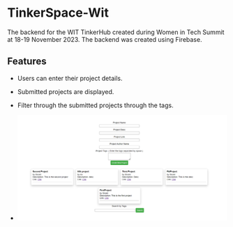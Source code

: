 # TinkerSpace-Wit

The backend for the WIT TinkerHub created during Women in Tech Summit at 18-19 November 2023. The backend was created using Firebase. 

## Features

- Users can enter their project details.
- Submitted projects are displayed.
- Filter through the submitted projects through the tags.

- ![image](output.png)


